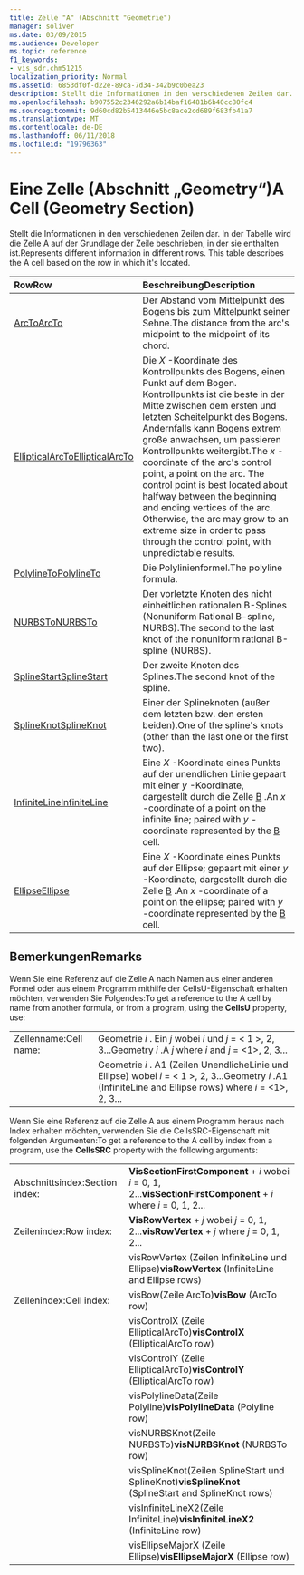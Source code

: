 ```yaml
---
title: Zelle "A" (Abschnitt "Geometrie")
manager: soliver
ms.date: 03/09/2015
ms.audience: Developer
ms.topic: reference
f1_keywords:
- vis_sdr.chm51215
localization_priority: Normal
ms.assetid: 6853df0f-d22e-89ca-7d34-342b9c0bea23
description: Stellt die Informationen in den verschiedenen Zeilen dar. In der Tabelle wird die Zelle A auf der Grundlage der Zeile beschrieben, in der sie enthalten ist.
ms.openlocfilehash: b907552c2346292a6b14baf16481b6b40cc80fc4
ms.sourcegitcommit: 9d60cd82b5413446e5bc8ace2cd689f683fb41a7
ms.translationtype: MT
ms.contentlocale: de-DE
ms.lasthandoff: 06/11/2018
ms.locfileid: "19796363"
---
```

# <a name="a-cell-geometry-section"></a><span data-ttu-id="23ca7-104">Eine Zelle (Abschnitt „Geometry“)</span><span class="sxs-lookup"><span data-stu-id="23ca7-104">A Cell (Geometry Section)</span></span>

<span data-ttu-id="23ca7-p102">Stellt die Informationen in den verschiedenen Zeilen dar. In der Tabelle wird die Zelle A auf der Grundlage der Zeile beschrieben, in der sie enthalten ist.</span><span class="sxs-lookup"><span data-stu-id="23ca7-p102">Represents different information in different rows. This table describes the A cell based on the row in which it's located.</span></span>
  
|<span data-ttu-id="23ca7-107">**Row**</span><span class="sxs-lookup"><span data-stu-id="23ca7-107">**Row**</span></span>|<span data-ttu-id="23ca7-108">**Beschreibung**</span><span class="sxs-lookup"><span data-stu-id="23ca7-108">**Description**</span></span>|
|:-----|:-----|
|[<span data-ttu-id="23ca7-109">ArcTo</span><span class="sxs-lookup"><span data-stu-id="23ca7-109">ArcTo</span></span>](arcto-row-geometry-section.md) <br/> | <span data-ttu-id="23ca7-110">Der Abstand vom Mittelpunkt des Bogens bis zum Mittelpunkt seiner Sehne.</span><span class="sxs-lookup"><span data-stu-id="23ca7-110">The distance from the arc's midpoint to the midpoint of its chord.</span></span>  <br/> |
|[<span data-ttu-id="23ca7-111">EllipticalArcTo</span><span class="sxs-lookup"><span data-stu-id="23ca7-111">EllipticalArcTo</span></span>](ellipticalarcto-row-geometry-section.md) <br/> | <span data-ttu-id="23ca7-112">Die *X* -Koordinate des Kontrollpunkts des Bogens, einen Punkt auf dem Bogen. Kontrollpunkts ist die beste in der Mitte zwischen dem ersten und letzten Scheitelpunkt des Bogens. Andernfalls kann Bogens extrem große anwachsen, um passieren Kontrollpunkts weitergibt.</span><span class="sxs-lookup"><span data-stu-id="23ca7-112">The  *x*  -coordinate of the arc's control point, a point on the arc. The control point is best located about halfway between the beginning and ending vertices of the arc. Otherwise, the arc may grow to an extreme size in order to pass through the control point, with unpredictable results.</span></span>  <br/> |
|[<span data-ttu-id="23ca7-113">PolylineTo</span><span class="sxs-lookup"><span data-stu-id="23ca7-113">PolylineTo</span></span>](polylineto-row-geometry-section.md) <br/> | <span data-ttu-id="23ca7-114">Die Polylinienformel.</span><span class="sxs-lookup"><span data-stu-id="23ca7-114">The polyline formula.</span></span>  <br/> |
|[<span data-ttu-id="23ca7-115">NURBSTo</span><span class="sxs-lookup"><span data-stu-id="23ca7-115">NURBSTo</span></span>](nurbsto-row-geometry-section.md) <br/> | <span data-ttu-id="23ca7-116">Der vorletzte Knoten des nicht einheitlichen rationalen B-Splines (Nonuniform Rational B-spline, NURBS).</span><span class="sxs-lookup"><span data-stu-id="23ca7-116">The second to the last knot of the nonuniform rational B-spline (NURBS).</span></span>  <br/> |
|[<span data-ttu-id="23ca7-117">SplineStart</span><span class="sxs-lookup"><span data-stu-id="23ca7-117">SplineStart</span></span>](splinestart-row-geometry-section.md) <br/> | <span data-ttu-id="23ca7-118">Der zweite Knoten des Splines.</span><span class="sxs-lookup"><span data-stu-id="23ca7-118">The second knot of the spline.</span></span>  <br/> |
|[<span data-ttu-id="23ca7-119">SplineKnot</span><span class="sxs-lookup"><span data-stu-id="23ca7-119">SplineKnot</span></span>](splineknot-row-geometry-section.md) <br/> | <span data-ttu-id="23ca7-120">Einer der Splineknoten (außer dem letzten bzw. den ersten beiden).</span><span class="sxs-lookup"><span data-stu-id="23ca7-120">One of the spline's knots (other than the last one or the first two).</span></span>  <br/> |
|[<span data-ttu-id="23ca7-121">InfiniteLine</span><span class="sxs-lookup"><span data-stu-id="23ca7-121">InfiniteLine</span></span>](infiniteline-row-geometry-section.md) <br/> | <span data-ttu-id="23ca7-122">Eine *X* -Koordinate eines Punkts auf der unendlichen Linie gepaart mit einer *y* -Koordinate, dargestellt durch die Zelle [B](b-cell-geometry-section.md) .</span><span class="sxs-lookup"><span data-stu-id="23ca7-122">An  *x*  -coordinate of a point on the infinite line; paired with  *y*  -coordinate represented by the [B](b-cell-geometry-section.md) cell.</span></span>  <br/> |
|[<span data-ttu-id="23ca7-123">Ellipse</span><span class="sxs-lookup"><span data-stu-id="23ca7-123">Ellipse</span></span>](ellipse-row-geometry-section.md) <br/> | <span data-ttu-id="23ca7-124">Eine *X* -Koordinate eines Punkts auf der Ellipse; gepaart mit einer *y* -Koordinate, dargestellt durch die Zelle [B](b-cell-geometry-section.md) .</span><span class="sxs-lookup"><span data-stu-id="23ca7-124">An  *x*  -coordinate of a point on the ellipse; paired with  *y*  -coordinate represented by the [B](b-cell-geometry-section.md) cell.</span></span>  <br/> |
   
## <a name="remarks"></a><span data-ttu-id="23ca7-125">Bemerkungen</span><span class="sxs-lookup"><span data-stu-id="23ca7-125">Remarks</span></span>

<span data-ttu-id="23ca7-126">Wenn Sie eine Referenz auf die Zelle A nach Namen aus einer anderen Formel oder aus einem Programm mithilfe der CellsU-Eigenschaft erhalten möchten, verwenden Sie Folgendes:</span><span class="sxs-lookup"><span data-stu-id="23ca7-126">To get a reference to the A cell by name from another formula, or from a program, using the **CellsU** property, use:</span></span> 
  
|||
|:-----|:-----|
| <span data-ttu-id="23ca7-127">Zellenname:</span><span class="sxs-lookup"><span data-stu-id="23ca7-127">Cell name:</span></span>  <br/> | <span data-ttu-id="23ca7-128">Geometrie *i* . Ein *j* wobei *i* und *j* = < 1 >, 2, 3...</span><span class="sxs-lookup"><span data-stu-id="23ca7-128">Geometry  *i*  .A  *j*            where  *i*  and  *j*  = <1>, 2, 3...</span></span>  <br/> |
|| <span data-ttu-id="23ca7-129">Geometrie *i* . A1 (Zeilen UnendlicheLinie und Ellipse) wobei *i* = < 1 >, 2, 3...</span><span class="sxs-lookup"><span data-stu-id="23ca7-129">Geometry  *i*  .A1 (InfiniteLine and Ellipse rows)            where  *i*  = <1>, 2, 3...</span></span>  <br/> |
   
<span data-ttu-id="23ca7-130">Wenn Sie eine Referenz auf die Zelle A aus einem Programm heraus nach Index erhalten möchten, verwenden Sie die CellsSRC-Eigenschaft mit folgenden Argumenten:</span><span class="sxs-lookup"><span data-stu-id="23ca7-130">To get a reference to the A cell by index from a program, use the **CellsSRC** property with the following arguments:</span></span> 
  
|||
|:-----|:-----|
| <span data-ttu-id="23ca7-131">Abschnittsindex:</span><span class="sxs-lookup"><span data-stu-id="23ca7-131">Section index:</span></span>  <br/> |<span data-ttu-id="23ca7-132">**VisSectionFirstComponent** +  *i* wobei *i* = 0, 1, 2...</span><span class="sxs-lookup"><span data-stu-id="23ca7-132">**visSectionFirstComponent** +  *i*            where  *i*  = 0, 1, 2...</span></span>  <br/> |
| <span data-ttu-id="23ca7-133">Zeilenindex:</span><span class="sxs-lookup"><span data-stu-id="23ca7-133">Row index:</span></span>  <br/> |<span data-ttu-id="23ca7-134">**VisRowVertex** +  *j* wobei *j* = 0, 1, 2...</span><span class="sxs-lookup"><span data-stu-id="23ca7-134">**visRowVertex** +  *j*            where  *j*  = 0, 1, 2...</span></span>  <br/> |
||<span data-ttu-id="23ca7-135">visRowVertex (Zeilen InfiniteLine und Ellipse)</span><span class="sxs-lookup"><span data-stu-id="23ca7-135">**visRowVertex** (InfiniteLine and Ellipse rows)</span></span>  <br/> |
| <span data-ttu-id="23ca7-136">Zellenindex:</span><span class="sxs-lookup"><span data-stu-id="23ca7-136">Cell index:</span></span>  <br/> |<span data-ttu-id="23ca7-137">visBow(Zeile ArcTo)</span><span class="sxs-lookup"><span data-stu-id="23ca7-137">**visBow** (ArcTo row)</span></span>  <br/> |
||<span data-ttu-id="23ca7-138">visControlX (Zeile EllipticalArcTo)</span><span class="sxs-lookup"><span data-stu-id="23ca7-138">**visControlX** (EllipticalArcTo row)</span></span>  <br/> |
||<span data-ttu-id="23ca7-139">visControlY (Zeile EllipticalArcTo)</span><span class="sxs-lookup"><span data-stu-id="23ca7-139">**visControlY** (EllipticalArcTo row)</span></span>  <br/> |
||<span data-ttu-id="23ca7-140">visPolylineData(Zeile Polyline)</span><span class="sxs-lookup"><span data-stu-id="23ca7-140">**visPolylineData** (Polyline row)</span></span>  <br/> |
||<span data-ttu-id="23ca7-141">visNURBSKnot(Zeile NURBSTo)</span><span class="sxs-lookup"><span data-stu-id="23ca7-141">**visNURBSKnot** (NURBSTo row)</span></span>  <br/> |
||<span data-ttu-id="23ca7-142">visSplineKnot(Zeilen SplineStart und SplineKnot)</span><span class="sxs-lookup"><span data-stu-id="23ca7-142">**visSplineKnot** (SplineStart and SplineKnot rows)</span></span>  <br/> |
||<span data-ttu-id="23ca7-143">visInfiniteLineX2(Zeile InfiniteLine)</span><span class="sxs-lookup"><span data-stu-id="23ca7-143">**visInfiniteLineX2** (InfiniteLine row)</span></span>  <br/> |
||<span data-ttu-id="23ca7-144">visEllipseMajorX (Zeile Ellipse)</span><span class="sxs-lookup"><span data-stu-id="23ca7-144">**visEllipseMajorX** (Ellipse row)</span></span>  <br/> |
   

